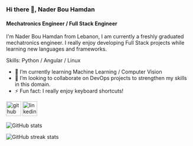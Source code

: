 ### Hi there 👋, Nader Bou Hamdan
#### Mechatronics Engineer / Full Stack Engineer
I'm Nader Bou Hamdan from Lebanon, I am currently a freshly graduated mechatronics engineer. I really enjoy developing Full Stack projects while learning new languages and frameworks. 

Skills: Python / Angular / Linux

- 🌱 I’m currently learning Machine Learning / Computer Vision 
- 👯 I’m looking to collaborate on DevOps projects to strengthen my skills in this domain. 
- ⚡ Fun fact: I really enjoy keyboard shortcuts! 


[<img src='https://cdn.jsdelivr.net/npm/simple-icons@3.0.1/icons/github.svg' alt='github' height='40'>](https://github.com/Nader-BouHamdan)  [<img src='https://cdn.jsdelivr.net/npm/simple-icons@3.0.1/icons/linkedin.svg' alt='linkedin' height='40'>](https://www.linkedin.com/in/http://www.linkedin.com/in/naderbouhamdan/)  

![GitHub stats](https://github-readme-stats.vercel.app/api?username=Nader-BouHamdan&show_icons=true&count_private=true)  

![GitHub streak stats](https://streak-stats.demolab.com/?user=Nader-BouHamdan)  

